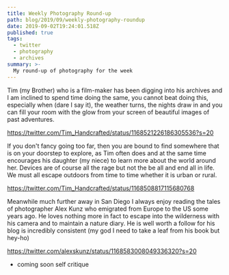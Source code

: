 ```yaml
---
title: Weekly Photography Round-up
path: blog/2019/09/weekly-photography-roundup
date: 2019-09-02T19:24:01.518Z
published: true
tags:
  - twitter
  - photography
  - archives
summary: >-
  My round-up of photography for the week
---
```


Tim (my Brother) who is a film-maker has been digging into his archives and I am inclined to spend time doing the same, you cannot beat doing this, especially when (dare I say it), the weather turns, the nights draw in and you can fill your room with the glow from your screen of beautiful images of past adventures.

https://twitter.com/Tim_Handcrafted/status/1168521226186305536?s=20

If you don't fancy going too far, then you are bound to find somewhere that is on your doorstep to explore, as Tim often does and at the same time encourages his daughter (my niece) to learn more about the world around her. Devices are of course all the rage but not the be all and end all in life. We must all escape outdoors from time to time whether it is urban or rural.

https://twitter.com/Tim_Handcrafted/status/1168508817115680768

Meanwhile much further away in San Diego I always enjoy reading the tales of photographer Alex Kunz who emigrated from Europe to the US some years ago. He loves nothing more in fact to escape into the wilderness with his camera and to maintain a nature diary. He is well worth a follow for his blog is incredibly consistent (my god I need to take a leaf from his book but hey-ho)

https://twitter.com/alexskunz/status/1168583008049336320?s=20

- coming soon self critique


